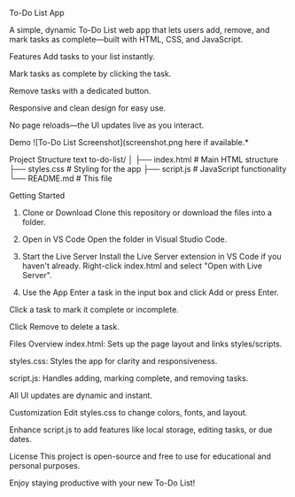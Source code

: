 To-Do List App 

A simple, dynamic To-Do List web app that lets users add, remove, and mark tasks as complete—built with HTML, CSS, and JavaScript.

Features
Add tasks to your list instantly.

Mark tasks as complete by clicking the task.

Remove tasks with a dedicated button.

Responsive and clean design for easy use.

No page reloads—the UI updates live as you interact.

Demo
![To-Do List Screenshot](screenshot.png here if available.*

Project Structure
text
to-do-list/
│
├── index.html      # Main HTML structure
├── styles.css      # Styling for the app
├── script.js       # JavaScript functionality
└── README.md       # This file

Getting Started


1. Clone or Download
Clone this repository or download the files into a folder.

2. Open in VS Code
Open the folder in Visual Studio Code.

3. Start the Live Server
Install the Live Server extension in VS Code if you haven't already.
Right-click index.html and select "Open with Live Server".

4. Use the App
Enter a task in the input box and click Add or press Enter.

Click a task to mark it complete or incomplete.

Click Remove to delete a task.

Files Overview
index.html: Sets up the page layout and links styles/scripts.

styles.css: Styles the app for clarity and responsiveness.

script.js: Handles adding, marking complete, and removing tasks.

All UI updates are dynamic and instant.

Customization
Edit styles.css to change colors, fonts, and layout.

Enhance script.js to add features like local storage, editing tasks, or due dates.

License
This project is open-source and free to use for educational and personal purposes.

Enjoy staying productive with your new To-Do List!
